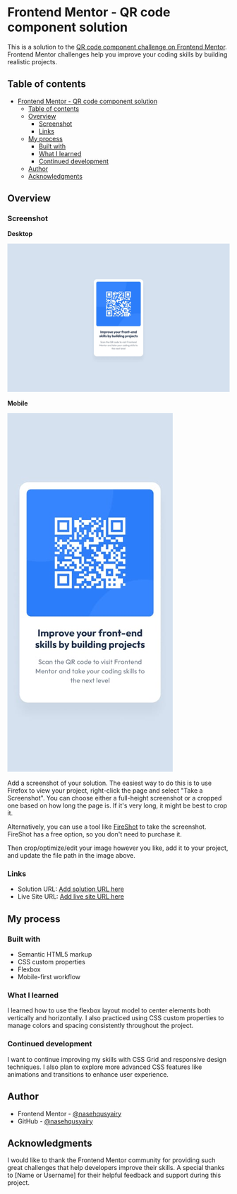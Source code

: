 # Frontend Mentor - QR code component solution

This is a solution to the [QR code component challenge on Frontend Mentor](https://www.frontendmentor.io/challenges/qr-code-component-iux_sIO_H). Frontend Mentor challenges help you improve your coding skills by building realistic projects. 

## Table of contents

- [Frontend Mentor - QR code component solution](#frontend-mentor---qr-code-component-solution)
  - [Table of contents](#table-of-contents)
  - [Overview](#overview)
    - [Screenshot](#screenshot)
    - [Links](#links)
  - [My process](#my-process)
    - [Built with](#built-with)
    - [What I learned](#what-i-learned)
    - [Continued development](#continued-development)
  - [Author](#author)
  - [Acknowledgments](#acknowledgments)

## Overview

### Screenshot
**Desktop**

![Desktop](./design/desktop-design.jpg)

**Mobile**

![Mobile](./design/mobile-design.jpg)

Add a screenshot of your solution. The easiest way to do this is to use Firefox to view your project, right-click the page and select "Take a Screenshot". You can choose either a full-height screenshot or a cropped one based on how long the page is. If it's very long, it might be best to crop it.

Alternatively, you can use a tool like [FireShot](https://getfireshot.com/) to take the screenshot. FireShot has a free option, so you don't need to purchase it. 

Then crop/optimize/edit your image however you like, add it to your project, and update the file path in the image above.

### Links

- Solution URL: [Add solution URL here](https://your-solution-url.com)
- Live Site URL: [Add live site URL here](https://your-live-site-url.com)

## My process

### Built with

- Semantic HTML5 markup
- CSS custom properties
- Flexbox
- Mobile-first workflow

### What I learned

I learned how to use the flexbox layout model to center elements both vertically and horizontally. I also practiced using CSS custom properties to manage colors and spacing consistently throughout the project.

### Continued development

I want to continue improving my skills with CSS Grid and responsive design techniques. I also plan to explore more advanced CSS features like animations and transitions to enhance user experience.

## Author

- Frontend Mentor - [@nasehqusyairy](https://www.frontendmentor.io/profile/nasehqusyairy)
- GitHub - [@nasehqusyairy](https://github.com/nasehqusyairy)

## Acknowledgments

I would like to thank the Frontend Mentor community for providing such great challenges that help developers improve their skills. A special thanks to [Name or Username] for their helpful feedback and support during this project.
